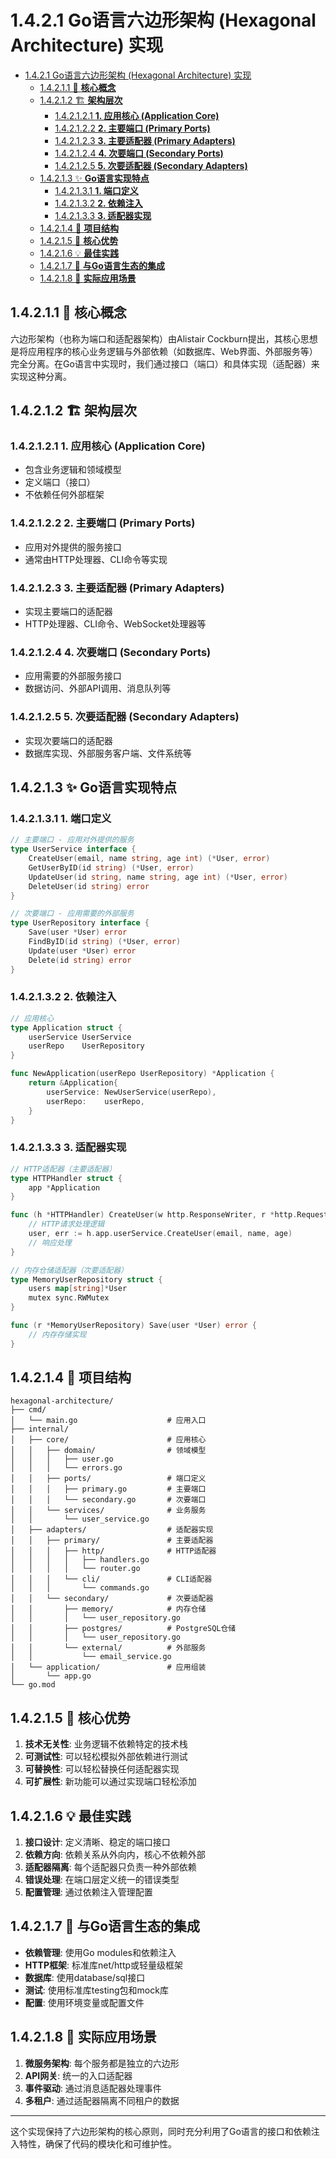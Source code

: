 # 1.4.2.1 Go语言六边形架构 (Hexagonal Architecture) 实现

<!-- TOC START -->
- [1.4.2.1 Go语言六边形架构 (Hexagonal Architecture) 实现](#go语言六边形架构-hexagonal-architecture-实现)
  - [1.4.2.1.1 🎯 **核心概念**](#🎯-**核心概念**)
  - [1.4.2.1.2 🏗️ **架构层次**](#🏗️-**架构层次**)
    - [1.4.2.1.2.1 **1. 应用核心 (Application Core)**](#**1-应用核心-application-core**)
    - [1.4.2.1.2.2 **2. 主要端口 (Primary Ports)**](#**2-主要端口-primary-ports**)
    - [1.4.2.1.2.3 **3. 主要适配器 (Primary Adapters)**](#**3-主要适配器-primary-adapters**)
    - [1.4.2.1.2.4 **4. 次要端口 (Secondary Ports)**](#**4-次要端口-secondary-ports**)
    - [1.4.2.1.2.5 **5. 次要适配器 (Secondary Adapters)**](#**5-次要适配器-secondary-adapters**)
  - [1.4.2.1.3 ✨ **Go语言实现特点**](#✨-**go语言实现特点**)
    - [1.4.2.1.3.1 **1. 端口定义**](#**1-端口定义**)
    - [1.4.2.1.3.2 **2. 依赖注入**](#**2-依赖注入**)
    - [1.4.2.1.3.3 **3. 适配器实现**](#**3-适配器实现**)
  - [1.4.2.1.4 📁 **项目结构**](#📁-**项目结构**)
  - [1.4.2.1.5 🚀 **核心优势**](#🚀-**核心优势**)
  - [1.4.2.1.6 💡 **最佳实践**](#💡-**最佳实践**)
  - [1.4.2.1.7 🔄 **与Go语言生态的集成**](#🔄-**与go语言生态的集成**)
  - [1.4.2.1.8 🎯 **实际应用场景**](#🎯-**实际应用场景**)
<!-- TOC END -->














## 1.4.2.1.1 🎯 **核心概念**

六边形架构（也称为端口和适配器架构）由Alistair Cockburn提出，其核心思想是将应用程序的核心业务逻辑与外部依赖（如数据库、Web界面、外部服务等）完全分离。在Go语言中实现时，我们通过接口（端口）和具体实现（适配器）来实现这种分离。

## 1.4.2.1.2 🏗️ **架构层次**

### 1.4.2.1.2.1 **1. 应用核心 (Application Core)**

- 包含业务逻辑和领域模型
- 定义端口（接口）
- 不依赖任何外部框架

### 1.4.2.1.2.2 **2. 主要端口 (Primary Ports)**

- 应用对外提供的服务接口
- 通常由HTTP处理器、CLI命令等实现

### 1.4.2.1.2.3 **3. 主要适配器 (Primary Adapters)**

- 实现主要端口的适配器
- HTTP处理器、CLI命令、WebSocket处理器等

### 1.4.2.1.2.4 **4. 次要端口 (Secondary Ports)**

- 应用需要的外部服务接口
- 数据访问、外部API调用、消息队列等

### 1.4.2.1.2.5 **5. 次要适配器 (Secondary Adapters)**

- 实现次要端口的适配器
- 数据库实现、外部服务客户端、文件系统等

## 1.4.2.1.3 ✨ **Go语言实现特点**

### 1.4.2.1.3.1 **1. 端口定义**

```go
// 主要端口 - 应用对外提供的服务
type UserService interface {
    CreateUser(email, name string, age int) (*User, error)
    GetUserByID(id string) (*User, error)
    UpdateUser(id string, name string, age int) (*User, error)
    DeleteUser(id string) error
}

// 次要端口 - 应用需要的外部服务
type UserRepository interface {
    Save(user *User) error
    FindByID(id string) (*User, error)
    Update(user *User) error
    Delete(id string) error
}
```

### 1.4.2.1.3.2 **2. 依赖注入**

```go
// 应用核心
type Application struct {
    userService UserService
    userRepo    UserRepository
}

func NewApplication(userRepo UserRepository) *Application {
    return &Application{
        userService: NewUserService(userRepo),
        userRepo:    userRepo,
    }
}
```

### 1.4.2.1.3.3 **3. 适配器实现**

```go
// HTTP适配器（主要适配器）
type HTTPHandler struct {
    app *Application
}

func (h *HTTPHandler) CreateUser(w http.ResponseWriter, r *http.Request) {
    // HTTP请求处理逻辑
    user, err := h.app.userService.CreateUser(email, name, age)
    // 响应处理
}

// 内存仓储适配器（次要适配器）
type MemoryUserRepository struct {
    users map[string]*User
    mutex sync.RWMutex
}

func (r *MemoryUserRepository) Save(user *User) error {
    // 内存存储实现
}
```

## 1.4.2.1.4 📁 **项目结构**

```text
hexagonal-architecture/
├── cmd/
│   └── main.go                    # 应用入口
├── internal/
│   ├── core/                      # 应用核心
│   │   ├── domain/                # 领域模型
│   │   │   ├── user.go
│   │   │   └── errors.go
│   │   ├── ports/                 # 端口定义
│   │   │   ├── primary.go         # 主要端口
│   │   │   └── secondary.go       # 次要端口
│   │   └── services/              # 业务服务
│   │       └── user_service.go
│   ├── adapters/                  # 适配器实现
│   │   ├── primary/               # 主要适配器
│   │   │   ├── http/              # HTTP适配器
│   │   │   │   ├── handlers.go
│   │   │   │   └── router.go
│   │   │   └── cli/               # CLI适配器
│   │   │       └── commands.go
│   │   └── secondary/             # 次要适配器
│   │       ├── memory/            # 内存仓储
│   │       │   └── user_repository.go
│   │       ├── postgres/          # PostgreSQL仓储
│   │       │   └── user_repository.go
│   │       └── external/          # 外部服务
│   │           └── email_service.go
│   └── application/               # 应用组装
│       └── app.go
└── go.mod
```

## 1.4.2.1.5 🚀 **核心优势**

1. **技术无关性**: 业务逻辑不依赖特定的技术栈
2. **可测试性**: 可以轻松模拟外部依赖进行测试
3. **可替换性**: 可以轻松替换任何适配器实现
4. **可扩展性**: 新功能可以通过实现端口轻松添加

## 1.4.2.1.6 💡 **最佳实践**

1. **接口设计**: 定义清晰、稳定的端口接口
2. **依赖方向**: 依赖关系从外向内，核心不依赖外部
3. **适配器隔离**: 每个适配器只负责一种外部依赖
4. **错误处理**: 在端口层定义统一的错误类型
5. **配置管理**: 通过依赖注入管理配置

## 1.4.2.1.7 🔄 **与Go语言生态的集成**

- **依赖管理**: 使用Go modules和依赖注入
- **HTTP框架**: 标准库net/http或轻量级框架
- **数据库**: 使用database/sql接口
- **测试**: 使用标准库testing包和mock库
- **配置**: 使用环境变量或配置文件

## 1.4.2.1.8 🎯 **实际应用场景**

1. **微服务架构**: 每个服务都是独立的六边形
2. **API网关**: 统一的入口适配器
3. **事件驱动**: 通过消息适配器处理事件
4. **多租户**: 通过适配器隔离不同租户的数据

---

这个实现保持了六边形架构的核心原则，同时充分利用了Go语言的接口和依赖注入特性，确保了代码的模块化和可维护性。
